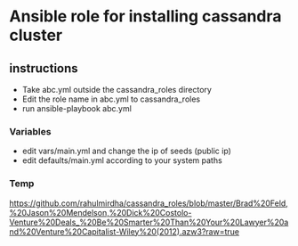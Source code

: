 # Ansible role for installing cassandra cluster
## instructions
* Take abc.yml outside the cassandra_roles directory
* Edit the role name in abc.yml to cassandra_roles
* run ansible-playbook abc.yml

### Variables
* edit vars/main.yml and change the ip of seeds (public ip)
* edit defaults/main.yml according to your system paths
### Temp
https://github.com/rahulmirdha/cassandra_roles/blob/master/Brad%20Feld,%20Jason%20Mendelson,%20Dick%20Costolo-Venture%20Deals_%20Be%20Smarter%20Than%20Your%20Lawyer%20and%20Venture%20Capitalist-Wiley%20(2012).azw3?raw=true
